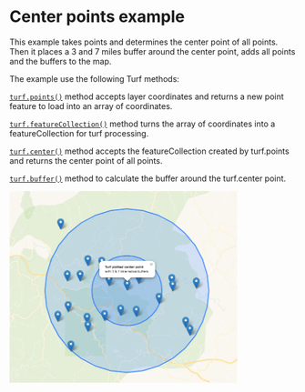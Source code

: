 # Center points example

This example takes points and determines the center point of all points.  Then it places a 3 and 7 miles buffer around the center point, adds all points and the buffers to the map.

The example use the following Turf methods:

[`turf.points()`](http://turfjs.org/docs#point) method accepts layer coordinates and returns a new point feature to load into an array of coordinates.

[`turf.featureCollection()`](http://turfjs.org/docs#featureCollection) method turns the array of coordinates into a featureCollection for turf processing.

[`turf.center()`](http://turfjs.org/docs#center) method accepts the featureCollection created by turf.points and returns the center point of all points.

[`turf.buffer()`](http://turfjs.org/docs#buffer) method to calculate the buffer around the turf.center point.

<!-- ![Example output of index.html using Turf](point-center-buffer-client-output.png) -->
<img src="point-center-buffer-client-output.png" width="400">